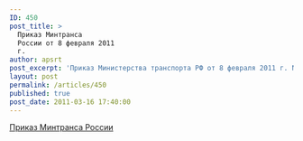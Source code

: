 ```yaml
---
ID: 450
post_title: >
  Приказ Минтранса
  России от 8 февраля 2011
  г.
author: apsrt
post_excerpt: 'Приказ Министерства транспорта РФ от 8 февраля 2011 г. N 41 &quot;Об утверждении Требований по обеспечению транспортной безопасности, учитывающих уровни безопасности для различных категорий объектов транспортной инфраструктуры и транспортных средств морского и речного транспорта&quot;, опубликованный 16 марта 2011 г. в Российской газете за № 54.'
layout: post
permalink: /articles/450
published: true
post_date: 2011-03-16 17:40:00
---
```

<a href="http://www.apsrt.ru/docs/safety.doc">Приказ Минтранса России</a>